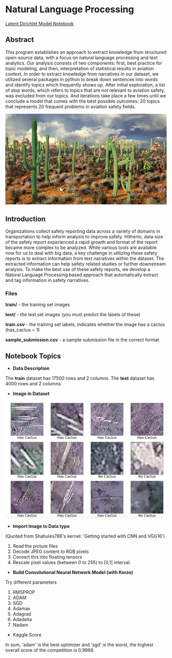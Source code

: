 # Natural Language Processing
[Latent Dirichlet Model Notebook](https://github.com/QiangWANGWQ/Natural-Language-Processing-Using-Latent-Dirichlet-Model/blob/master/Topic_Analysis_FAA.ipynb)

## Abstract

This program establishes an approach to extract knowledge from structured open-source data, with a focus on natural language processing and text analytics. Our analysis consists of two components: first, best practice for topic modeling, and then, interpretation of statistical results in aviation context. In order to extract knowledge from narratives in our dataset, we utilized several packages in python to break down sentences into words and identify topics which frequently shows up. After initial exploration, a list of stop words, which refers to topics that are not relevant to aviation safety, was excluded from our topics. And iterations take place a few times until we conclude a model that comes with the best possible outcomes: 20 topics that represents 20 frequent problems in aviation safety fields.

![MacDown Screenshot](https://github.com/QiangWANGWQ/Machine_Learning_Project/blob/master/pics/cactus.jpg)

## Introduction
Organizations collect safety reporting data across a variety of domains in transportation to help inform analysis to improve safety. Hitherto, data size of the safety report experienced a rapid growth and format of the report became more complex to be analyzed. While various tools are available now for us to deal with big data, a key challenge in utilizing these safety reports is to extract information from text narratives within the dataset. The extracted information can help safety related studies or further downstream analysis. To make the best use of these safety reports, we develop a Natural Language Processing based approach that automatically extract and tag information in safety narratives.

### Files


**train/** - the training set images

**test/** - the test set images (you must predict the labels of these)

**train.csv** - the training set labels, indicates whether the image has a cactus (has_cactus = 1)

**sample_submission.csv** - a sample submission file in the correct format

## Notebook Topics
* **Data Description**

The **train** dataset has 17500 rows and 2 columns.
The **test** dataset has 4000 rows and 2 columns.

* **Image in Dataset**

![MacDown Screenshot](https://github.com/QiangWANGWQ/Machine_Learning_Project/blob/master/pics/Screen%20Shot%202019-06-28%20at%206.15.11%20PM.png)

* **Import Image to Data type**

(Quoted from Shahules786's kernel: 'Getting started with CNN and VGG16')

1. Read the picture files
2. Decode JPEG content to RGB pixels
3. Convert this into floating tensors
4. Rescale pixel values (between 0 to 255) to [0,1] interval.

* **Build Convolutional Neural Network Model (with Keras)**


Try different parameters

1. RMSPROP
2. ADAM
3. SGD
4. Adamax
5. Adagrad
6. Adadelta
7. Nadam

* Kaggle Score 

In sum, 'adam' is the best optimizer and 'sgd' is the worst, the highest overall score of the competition is 0.9966.

